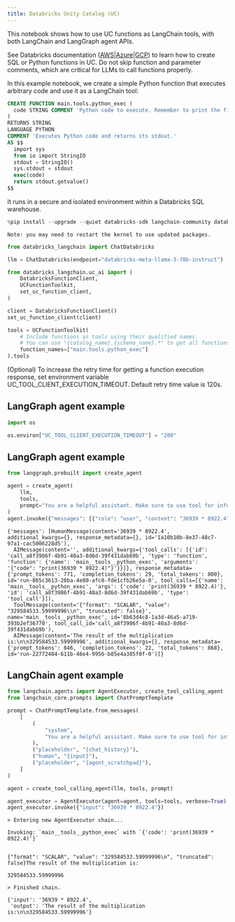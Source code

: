 ```yaml
---
title: Databricks Unity Catalog (UC)
---
```


This notebook shows how to use UC functions as LangChain tools, with both LangChain and LangGraph agent APIs.

See Databricks documentation ([AWS](https://docs.databricks.com/en/sql/language-manual/sql-ref-syntax-ddl-create-sql-function.html)|[Azure](https://learn.microsoft.com/en-us/azure/databricks/sql/language-manual/sql-ref-syntax-ddl-create-sql-function)|[GCP](https://docs.gcp.databricks.com/en/sql/language-manual/sql-ref-syntax-ddl-create-sql-function.html)) to learn how to create SQL or Python functions in UC. Do not skip function and parameter comments, which are critical for LLMs to call functions properly.

In this example notebook, we create a simple Python function that executes arbitrary code and use it as a LangChain tool:

```sql
CREATE FUNCTION main.tools.python_exec (
  code STRING COMMENT 'Python code to execute. Remember to print the final result to stdout.'
)
RETURNS STRING
LANGUAGE PYTHON
COMMENT 'Executes Python code and returns its stdout.'
AS $$
  import sys
  from io import StringIO
  stdout = StringIO()
  sys.stdout = stdout
  exec(code)
  return stdout.getvalue()
$$
```

It runs in a secure and isolated environment within a Databricks SQL warehouse.


```python
%pip install --upgrade --quiet databricks-sdk langchain-community databricks-langchain langgraph mlflow
```
```output
Note: you may need to restart the kernel to use updated packages.
```

```python
from databricks_langchain import ChatDatabricks

llm = ChatDatabricks(endpoint="databricks-meta-llama-3-70b-instruct")
```


```python
from databricks_langchain.uc_ai import (
    DatabricksFunctionClient,
    UCFunctionToolkit,
    set_uc_function_client,
)

client = DatabricksFunctionClient()
set_uc_function_client(client)

tools = UCFunctionToolkit(
    # Include functions as tools using their qualified names.
    # You can use "{catalog_name}.{schema_name}.*" to get all functions in a schema.
    function_names=["main.tools.python_exec"]
).tools
```

(Optional) To increase the retry time for getting a function execution response, set environment variable UC_TOOL_CLIENT_EXECUTION_TIMEOUT. Default retry time value is 120s.
## LangGraph agent example


```python
import os

os.environ["UC_TOOL_CLIENT_EXECUTION_TIMEOUT"] = "200"
```

## LangGraph agent example


```python
from langgraph.prebuilt import create_agent

agent = create_agent(
    llm,
    tools,
    prompt="You are a helpful assistant. Make sure to use tool for information.",
)
agent.invoke({"messages": [{"role": "user", "content": "36939 * 8922.4"}]})
```



```output
{'messages': [HumanMessage(content='36939 * 8922.4', additional_kwargs={}, response_metadata={}, id='1a10b10b-8e37-48c7-97a1-cac5006228d5'),
  AIMessage(content='', additional_kwargs={'tool_calls': [{'id': 'call_a8f3986f-4b91-40a3-8d6d-39f431dab69b', 'type': 'function', 'function': {'name': 'main__tools__python_exec', 'arguments': '{"code": "print(36939 * 8922.4)"}'}}]}, response_metadata={'prompt_tokens': 771, 'completion_tokens': 29, 'total_tokens': 800}, id='run-865c3613-20ba-4e80-afc8-fde1cfb26e5a-0', tool_calls=[{'name': 'main__tools__python_exec', 'args': {'code': 'print(36939 * 8922.4)'}, 'id': 'call_a8f3986f-4b91-40a3-8d6d-39f431dab69b', 'type': 'tool_call'}]),
  ToolMessage(content='{"format": "SCALAR", "value": "329584533.59999996\\n", "truncated": false}', name='main__tools__python_exec', id='8b63d4c8-1a3d-46a5-a719-393b2ef36770', tool_call_id='call_a8f3986f-4b91-40a3-8d6d-39f431dab69b'),
  AIMessage(content='The result of the multiplication is:\n\n329584533.59999996', additional_kwargs={}, response_metadata={'prompt_tokens': 846, 'completion_tokens': 22, 'total_tokens': 868}, id='run-22772404-611b-46e4-9956-b85e4a385f0f-0')]}
```


## LangChain agent example


```python
from langchain.agents import AgentExecutor, create_tool_calling_agent
from langchain_core.prompts import ChatPromptTemplate

prompt = ChatPromptTemplate.from_messages(
    [
        (
            "system",
            "You are a helpful assistant. Make sure to use tool for information.",
        ),
        ("placeholder", "{chat_history}"),
        ("human", "{input}"),
        ("placeholder", "{agent_scratchpad}"),
    ]
)

agent = create_tool_calling_agent(llm, tools, prompt)
```


```python
agent_executor = AgentExecutor(agent=agent, tools=tools, verbose=True)
agent_executor.invoke({"input": "36939 * 8922.4"})
```
```output
> Entering new AgentExecutor chain...

Invoking: `main__tools__python_exec` with `{'code': 'print(36939 * 8922.4)'}`


{"format": "SCALAR", "value": "329584533.59999996\n", "truncated": false}The result of the multiplication is:

329584533.59999996

> Finished chain.
```


```output
{'input': '36939 * 8922.4',
 'output': 'The result of the multiplication is:\n\n329584533.59999996'}
```
